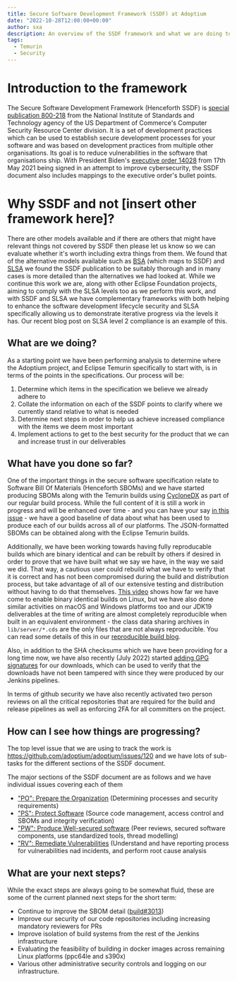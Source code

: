 ```yaml
---
title: Secure Software Development Framework (SSDF) at Adoptium
date: "2022-10-28T12:00:00+00:00"
author: sxa
description: An overview of the SSDF framework and what we are doing to work towards implementing it
tags:
  - Temurin
  - Security
---
```


# Introduction to the framework

The Secure Software Development Framework (Henceforth SSDF) is
[special publication 800-218](https://csrc.nist.gov/Projects/ssdf)
from the National Institute of Standards and Technology agency of the US
Department of Commerce's Computer Security Resource Center division.  It is
a set of development practices which can be used to establish secure
development processes for your software and was based on development
practices from multiple other organisations.  Its goal is to reduce
vulnerabilities in the software that organisations ship.  With President
Biden's
[executive order 14028](https://www.federalregister.gov/documents/2021/05/17/2021-10460/improving-the-nations-cybersecurity)
from 17th May 2021 being signed in an attempt to improve cybersecurity,
the SSDF document also includes mappings to the executive order's bullet
points.

# Why SSDF and not [insert other framework here]?

There are other models available and if there are others that might have
relevant things not covered by SSDF then please let us know so we can
evaluate whether it's worth including extra things from them.  We found that
of the alternative models available such as
[BSA](https://www.bsa.org/reports/updated-bsa-framework-for-secure-software)
(which maps to SSDF) and [SLSA](https://slsa.dev/) we found the SSDF
publication to be suitably thorough and in many cases is more detailed than
the alternatives we had looked at.  While we continue this work we are,
along with other Eclipse Foundation projects, aiming to comply with the SLSA
levels too as we perform this work, and with SSDF and SLSA we have
complementary frameworks with both helping to enhance the software
development lifecycle security and SLSA specifically allowing us to
demonstrate iterative progress via the levels it has. Our recent blog post
on SLSA level 2 compliance is an example of this.

## What are we doing?

As a starting point we have been performing analysis to determine where the
Adoptium project, and Eclipse Temurin specifically to start with, is in
terms of the points in the specifications.  Our process will be:

1. Determine which items in the specification we believe we already adhere to
2. Collate the information on each of the SSDF points to clarify where we currently stand relative to what is needed
3. Determine next steps in order to help us achieve increased compliance with the items we deem most important
4. Implement actions to get to the best security for the product that we can and increase trust in our deliverables

## What have you done so far?

One of the important things in the secure software specification relate to
Software Bill Of Materials (Henceforth SBOMs) and we have started producing
SBOMs along with the Temurin builds using [CycloneDX](https://cyclonedx.org)
as part of our regular build process.  While the full content of it is still
a work in progress and will be enhanced over time - and you can have your
say [in this issue](https://github.com/adoptium/temurin-build/issues/3013) -
we have a good baseline of data about what has been used to produce each of
our builds across all of our platforms.  The JSON-formatted SBOMs can be
obtained along with the Eclipse Temurin builds.

Additionally, we have been working towards having fully reproducable builds
which are binary identical and can be rebuilt by others if desired in order
to prove that we have built what we say we have, in the way we said we did. 
That way, a cautious user could rebuild what we have to verify that it is
correct and has not been compromised during the build and distribution
process, but take advantage of all of our extensive testing and distribution
without having to do that themselves.
[This video](https://www.youtube.com/watch?v=rQpftEfMW5k) shows how far we have
come to enable binary identical builds on Linux, but we have also done similar
activities on macOS and Windows platforms too and our JDK19 deliverables at
the time of writing are almost completely reproducible when built in an
equivalent environment - the class data sharing archives in
`lib/server/*.cds` are the only files that are not always reproducible.  You
can read some details of this in our [reproducible build
blog](https://blog.adoptium.net/2022/06/adoptium-reproducible-builds/).

Also, in addition to the SHA checksums which we have been providing for a
long time now, we have also recently (July 2022) started
[adding GPG signatures](https://blog.adoptium.net/2022/07/gpg-signed-releases/)
for our downloads, which can be used to verify that the downloads have not
been tampered with since they were produced by our Jenkins pipelines.

In terms of github security we have also recently activated two person
reviews on all the critical repositories that are required for the build and
release pipelines as well as enforcing 2FA for all committers on the
project.

## How can I see how things are progressing?

The top level issue that we are using to track the work is
https://github.com/adoptium/adoptium/issues/120 and we have lots of
sub-tasks for the different sections of the SSDF document.

The major sections of the SSDF document are as follows and we have
individual issues covering each of them

- ["PO": Prepare the Organization](https://github.com/adoptium/adoptium/issues/122) (Determining processes and security requirements)
- ["PS": Protect Software](https://github.com/adoptium/adoptium/issues/123) (Source code management, access control and SBOMs and integrity verification)
- ["PW": Produce Well-secured software](https://github.com/adoptium/adoptium/issues/124) (Peer reviews, secured software components, use standardized tools, thread modelling)
- ["RV": Remediate Vulnerabilities](https://github.com/adoptium/adoptium/issues/125) (Understand and have reporting process for vulnerabilities nad incidents, and perform root cause analysis

## What are your next steps?

While the exact steps are always going to be somewhat fluid, these are some
of the current planned next steps for the short term:

- Continue to improve the SBOM detail ([build#3013](https://github.com/adoptium/temurin-build/issues/3013)) 
- Improve our security of our code repositories including increasing mandatory reviewers for PRs
- Improve isolation of build systems from the rest of the Jenkins infrastructure
- Evaluating the feasibility of building in docker images across remaining Linux platforms (ppc64le and s390x)
- Various other administrative security controls and logging on our infrastructure.

